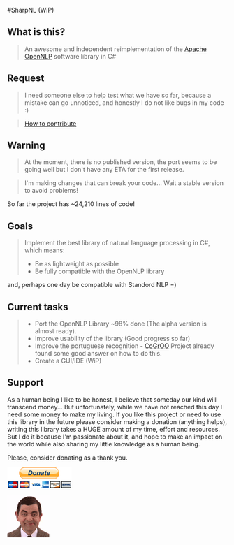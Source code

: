 #SharpNL (WiP)

## What is this?

> An awesome and independent reimplementation of the [Apache OpenNLP] software library in C#

## Request

> I need someone else to help test what we have so far, because a mistake can go unnoticed, and honestly I do not like bugs in my code :)

> [How to contribute](contributing.md)

## Warning

> At the moment, there is no published version, the port seems to be going well but I don't have any ETA for the first release. 

> I'm making changes that can break your code... Wait a stable version to avoid problems!

So far the project has ~24,210 lines of code!

## Goals

> Implement the best library of natural language processing in C#, which means:
> - Be as lightweight as possible
> - Be fully compatible with the OpenNLP library

and, perhaps one day be compatible with Standord NLP =)

## Current tasks

> - Port the OpenNLP Library ~98% done (The alpha version is almost ready).
> - Improve usability of the library (Good progress so far)
> - Improve the portuguese recognition - [CoGrOO] Project already found some good answer on how to do this.
> - Create a GUI/IDE (WiP)

## Support

As a human being I like to be honest, I believe that someday our kind will transcend money... 
But unfortunately, while we have not reached this day I need some money to make my living. 
If you like this project or need to use this library in the future please consider making a 
donation (anything helps), writing this library takes a HUGE amount of my time, effort and 
resources. But I do it because I'm passionate about it, and hope to make an impact on the 
world while also sharing my little knowledge as a human being.

Please, consider donating as a thank you.

[![donate](resources/donate.gif)](https://www.paypal.com/cgi-bin/webscr?cmd=_s-xclick&hosted_button_id=7SWNPAPJNSARC)

[![bean](resources/bean.gif)](#)

[Apache OpenNLP]: http://opennlp.apache.org
[CoGrOO]: http://cogroo.sourceforge.net/
